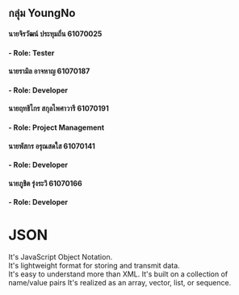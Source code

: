 ## กลุ่ม YoungNo
#### นายจิรวัฒน์ ประทุมถิ่น 61070025
#### - Role: Tester
#### นายรามิล อาจหาญ 61070187
#### - Role: Developer
#### นายฤทธิไกร สกุลไพศาวารี 61070191
#### - Role: Project Management
#### นายพัสกร อรุณสดใส 61070141
#### - Role: Developer
#### นายภูชิต รุ่งระวิ 61070166
#### - Role: Developer
# JSON
 It's JavaScript Object Notation.  
 It's lightweight format for storing and transmit data.  
 It's easy to understand more than XML.
 It's built on a collection of name/value pairs 
 It's realized as an array, vector, list, or sequence.
